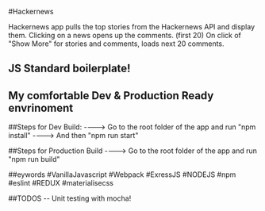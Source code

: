 #Hackernews

Hackernews app pulls the top stories from the Hackernews API and display them. Clicking on a news opens up the comments. (first 20) On click of "Show More" for stories and comments, loads next 20 comments.

## JS Standard boilerplate!

## My comfortable Dev & Production Ready envrinoment

##Steps for Dev Build:
----> Go to the root folder of the app and run "npm install"
----> And then "npm run start"

##Steps for Production Build
----> Go to the root folder of the app and run "npm run build"

##eywords
#VanillaJavascript #Webpack #ExressJS #NODEJS #npm #eslint #REDUX #materialisecss

##TODOS
-- Unit testing with mocha! 
